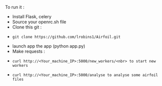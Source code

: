 To run it :
-   Install Flask, celery
-   Source your openrc.sh file
-   Clone this git : 
-     git clone https://github.com/lrobins1/Airfoil.git
-   launch app the app (python app.py)
-   Make requests :
-     curl http://<Your_machine_IP>:5000/new_workers/<nbr> to start new workers
-     curl http://<Your_machine_IP>:5000/analyse to analyse some airfoil files
